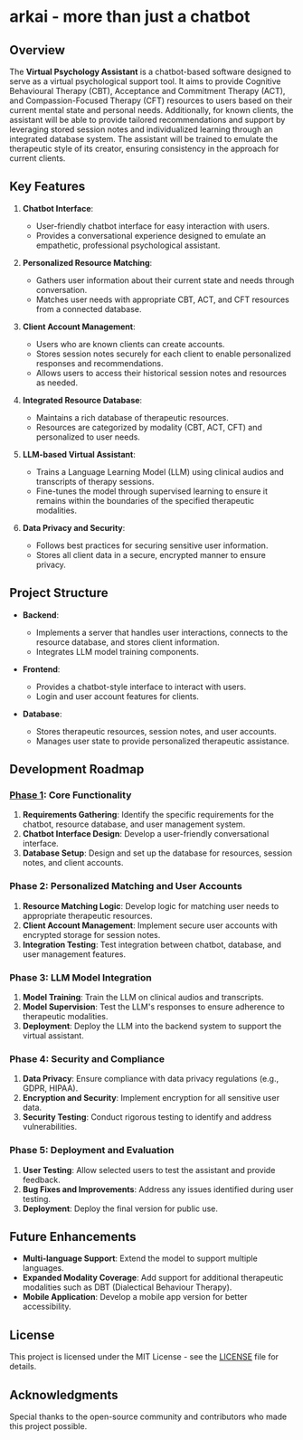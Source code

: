 # arkai - more than just a chatbot

## Overview

The **Virtual Psychology Assistant** is a chatbot-based software designed to serve as a virtual psychological support tool. It aims to provide Cognitive Behavioural Therapy (CBT), Acceptance and Commitment Therapy (ACT), and Compassion-Focused Therapy (CFT) resources to users based on their current mental state and personal needs. Additionally, for known clients, the assistant will be able to provide tailored recommendations and support by leveraging stored session notes and individualized learning through an integrated database system. The assistant will be trained to emulate the therapeutic style of its creator, ensuring consistency in the approach for current clients.

## Key Features

1. **Chatbot Interface**:
   - User-friendly chatbot interface for easy interaction with users.
   - Provides a conversational experience designed to emulate an empathetic, professional psychological assistant.

2. **Personalized Resource Matching**:
   - Gathers user information about their current state and needs through conversation.
   - Matches user needs with appropriate CBT, ACT, and CFT resources from a connected database.

3. **Client Account Management**:
   - Users who are known clients can create accounts.
   - Stores session notes securely for each client to enable personalized responses and recommendations.
   - Allows users to access their historical session notes and resources as needed.

4. **Integrated Resource Database**:
   - Maintains a rich database of therapeutic resources.
   - Resources are categorized by modality (CBT, ACT, CFT) and personalized to user needs.

5. **LLM-based Virtual Assistant**:
   - Trains a Language Learning Model (LLM) using clinical audios and transcripts of therapy sessions.
   - Fine-tunes the model through supervised learning to ensure it remains within the boundaries of the specified therapeutic modalities.

6. **Data Privacy and Security**:
   - Follows best practices for securing sensitive user information.
   - Stores all client data in a secure, encrypted manner to ensure privacy.

## Project Structure

- **Backend**:
  - Implements a server that handles user interactions, connects to the resource database, and stores client information.
  - Integrates LLM model training components.

- **Frontend**:
  - Provides a chatbot-style interface to interact with users.
  - Login and user account features for clients.

- **Database**:
  - Stores therapeutic resources, session notes, and user accounts.
  - Manages user state to provide personalized therapeutic assistance.

## Development Roadmap

### [Phase 1](docs/phase-one.md): Core Functionality
1. **Requirements Gathering**: Identify the specific requirements for the chatbot, resource database, and user management system.
2. **Chatbot Interface Design**: Develop a user-friendly conversational interface.
3. **Database Setup**: Design and set up the database for resources, session notes, and client accounts.

### Phase 2: Personalized Matching and User Accounts
1. **Resource Matching Logic**: Develop logic for matching user needs to appropriate therapeutic resources.
2. **Client Account Management**: Implement secure user accounts with encrypted storage for session notes.
3. **Integration Testing**: Test integration between chatbot, database, and user management features.

### Phase 3: LLM Model Integration
1. **Model Training**: Train the LLM on clinical audios and transcripts.
2. **Model Supervision**: Test the LLM's responses to ensure adherence to therapeutic modalities.
3. **Deployment**: Deploy the LLM into the backend system to support the virtual assistant.

### Phase 4: Security and Compliance
1. **Data Privacy**: Ensure compliance with data privacy regulations (e.g., GDPR, HIPAA).
2. **Encryption and Security**: Implement encryption for all sensitive user data.
3. **Security Testing**: Conduct rigorous testing to identify and address vulnerabilities.

### Phase 5: Deployment and Evaluation
1. **User Testing**: Allow selected users to test the assistant and provide feedback.
2. **Bug Fixes and Improvements**: Address any issues identified during user testing.
3. **Deployment**: Deploy the final version for public use.

## Future Enhancements
- **Multi-language Support**: Extend the model to support multiple languages.
- **Expanded Modality Coverage**: Add support for additional therapeutic modalities such as DBT (Dialectical Behaviour Therapy).
- **Mobile Application**: Develop a mobile app version for better accessibility.

## License
This project is licensed under the MIT License - see the [LICENSE](LICENSE) file for details.

## Acknowledgments
Special thanks to the open-source community and contributors who made this project possible.